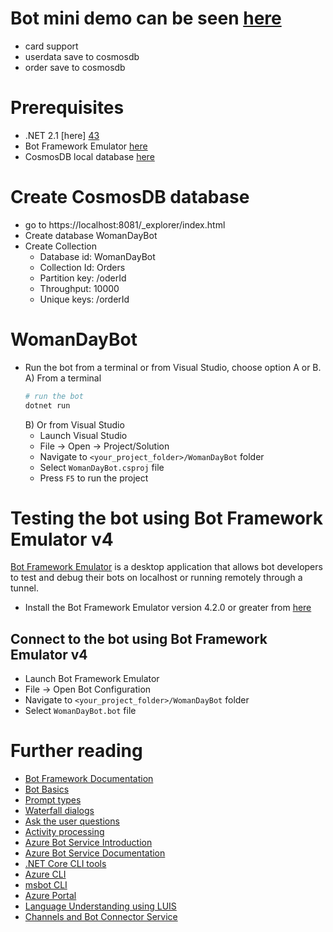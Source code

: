 # Bot mini demo can be seen [here][44]
- card support
- userdata save to cosmosdb
- order save to cosmosdb

# Prerequisites
- .NET 2.1 [here] [43]
- Bot Framework Emulator [here][6]
- CosmosDB local database [here][42]

# Create CosmosDB database
- go to https://localhost:8081/_explorer/index.html
- Create database WomanDayBot
- Create Collection
    - Database id: WomanDayBot
    - Collection Id: Orders
    - Partition key: /oderId
    - Throughput: 10000
    - Unique keys: /orderId
# WomanDayBot

- Run the bot from a terminal or from Visual Studio, choose option A or B.
    A) From a terminal
    ```bash
    # run the bot
    dotnet run
    ```
    B) Or from Visual Studio
    - Launch Visual Studio
    - File -> Open -> Project/Solution
    - Navigate to `<your_project_folder>/WomanDayBot` folder
    - Select `WomanDayBot.csproj` file
    - Press `F5` to run the project

# Testing the bot using Bot Framework Emulator **v4**
[Bot Framework Emulator][5] is a desktop application that allows bot developers to test and debug their bots on localhost or running remotely through a tunnel.

- Install the Bot Framework Emulator version 4.2.0 or greater from [here][6]

## Connect to the bot using Bot Framework Emulator **v4**
- Launch Bot Framework Emulator
- File -> Open Bot Configuration
- Navigate to `<your_project_folder>/WomanDayBot` folder
- Select `WomanDayBot.bot` file

# Further reading
- [Bot Framework Documentation][20]
- [Bot Basics][32]
- [Prompt types][23]
- [Waterfall dialogs][24]
- [Ask the user questions][26]
- [Activity processing][25]
- [Azure Bot Service Introduction][21]
- [Azure Bot Service Documentation][22]
- [.NET Core CLI tools][23]
- [Azure CLI][7]
- [msbot CLI][9]
- [Azure Portal][10]
- [Language Understanding using LUIS][11]
- [Channels and Bot Connector Service][27]

[1]: https://dev.botframework.com
[4]: https://dotnet.microsoft.com/download
[5]: https://github.com/microsoft/botframework-emulator
[6]: https://github.com/Microsoft/BotFramework-Emulator/releases
[7]: https://docs.microsoft.com/cli/azure/?view=azure-cli-latest
[8]: https://docs.microsoft.com/cli/azure/install-azure-cli?view=azure-cli-latest
[9]: https://github.com/Microsoft/botbuilder-tools/tree/master/packages/MSBot
[10]: https://portal.azure.com
[11]: https://www.luis.ai
[20]: https://docs.botframework.com
[21]: https://docs.microsoft.com/azure/bot-service/bot-service-overview-introduction?view=azure-bot-service-4.0
[22]: https://docs.microsoft.com/azure/bot-service/?view=azure-bot-service-4.0
[23]: https://docs.microsoft.com/en-us/azure/bot-service/bot-builder-prompts?view=azure-bot-service-4.0
[24]: https://docs.microsoft.com/en-us/javascript/api/botbuilder-dialogs/waterfall
[25]: https://docs.microsoft.com/en-us/azure/bot-service/bot-builder-concept-activity-processing?view=azure-bot-service-4.0
[26]: https://docs.microsoft.com/en-us/azure/bot-service/bot-builder-tutorial-waterfall?view=azure-bot-service-4.0
[27]: https://docs.microsoft.com/en-us/azure/bot-service/bot-concepts?view=azure-bot-service-4.0
[30]: https://www.npmjs.com/package/restify
[31]: https://www.npmjs.com/package/dotenv
[32]: https://docs.microsoft.com/azure/bot-service/bot-builder-basics?view=azure-bot-service-4.0
[40]: https://aka.ms/azuredeployment
[41]: ./PREREQUISITES.md
[42]: https://docs.microsoft.com/en-us/azure/cosmos-db/local-emulator
[43]: https://dotnet.microsoft.com/download/dotnet-core/2.1
[44]: https://www.dropbox.com/s/9qirasydixdq5g4/womandaybot.mp4
